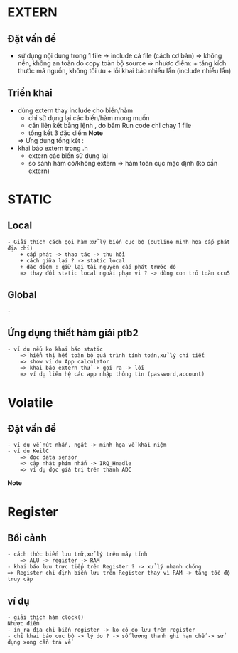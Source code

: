 # EXTERN
## Đặt vấn đề
- sử dụng nội dung trong 1 file -> include cả file (cách cơ bản)
    => không nền, không an toàn do copy toàn bộ source 
    => nhược điểm:
        + tăng kích thước mã nguồn, không tối ưu
        + lỗi khai báo nhiều lần (include nhiều lần)
## Triển khai
- dùng extern thay include cho biến/hàm
    + chỉ sử dụng lại các biến/hàm mong muốn 
    + cần liên kết bằng lệnh , do bấm Run code chỉ chạy 1 file
    + tổng kết 3 đặc diểm 
    **Note**
    <!-- 

        - thông báo chương trình biết biến này đã được khai báo (tài nguyên đã tồn tại)
        - chỉ được khai báo ko được phép định nghĩa lại
        - sử dụng cho biến/hàm toàn cục
     -->
    => Ứng dụng tổng kết : 
- khai báo extern trong .h
    + extern các biến sử dụng lại
    + so sánh hàm có/không extern 
        => hàm toàn cục mặc định (ko cần extern)

# STATIC 
## Local
    - Giải thích cách gọi hàm xử lý biến cục bộ (outline minh họa cấp phát địa chỉ)
        + cấp phát -> thao tác -> thu hồi 
        + cách giữa lại ? -> static local
        + đặc điệm : giữ lại tài nguyên cấp phát trước đó
        => thay đồi static local ngoài phạm vi ? -> dùng con trỏ toàn ccu5
## Global
    -  
## Ứng dụng thiết hàm giải ptb2
    - ví dụ nếu ko khai báo static 
        => hiển thị hết toàn bộ quá trình tính toán,xử lý chi tiết
        => show ví dụ App calculator
        => khai báo extern thử -> gọi ra -> lỗi
        => ví dụ liên hệ các app nhập thông tìn (password,account) 
# Volatile
## Đặt vấn đề 
    - ví dụ về nút nhấn, ngắt -> minh họa về khái niệm
    - ví dụ KeilC
        => đọc data sensor
        => cập nhật phím nhấn -> IRQ_Hnadle 
        => ví dụ dọc giá trị trên thanh ADC 
**Note**
<!-- 

    - cấu hình
    - bắt đầu chuyển đổi
    - đợi quá trình chuyển đổi kết thúc 
    - đọc về từ thanh ghi
-->

# Register 

## Bối cảnh 
    - cách thức biến lưu trữ,xử lý trên máy tính 
        => ALU -> register -> RAM
    - khai báo lưu trực tiếp trên Register ? -> xử lý nhanh chóng
    => Register chỉ định biến lưu trên Register thay vì RAM -> tăng tốc độ truy cập 
## ví dụ 
    - giải thích hàm clock()
    Nhược điểm
    - in ra địa chỉ biến register -> ko có do lưu trên register 
    - chỉ khai báo cục bộ -> lý do ? -> số lượng thanh ghi hạn chế -> sử dụng xong cần trả về

